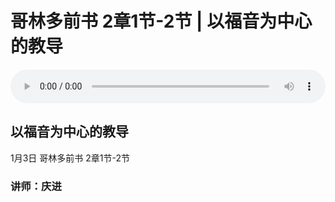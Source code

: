 # 哥林多前书 2章1节-2节 | 以福音为中心的教导

<audio style="width: 100%;" preload="false" controls controlslist="nodownload"><source src="http://file.simai.life/audio/mp3/2021/geqian2_1-2_210103.mp3" type="audio/mpeg">Your browser does not support the audio element.</audio>

## 以福音为中心的教导
1月3日 
哥林多前书 2章1节-2节
### 讲师：庆进
 